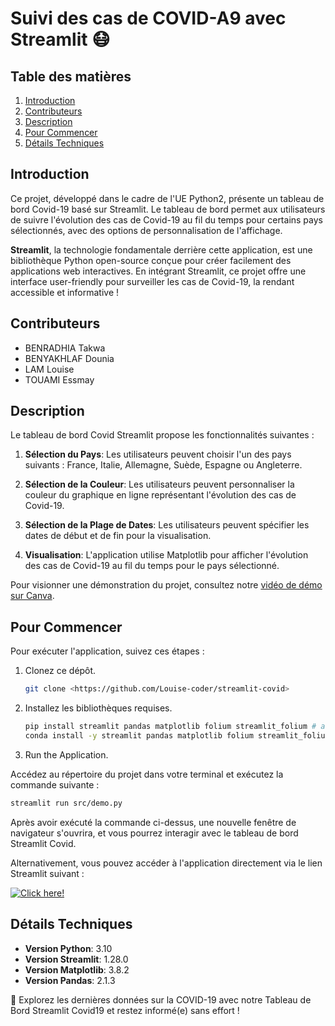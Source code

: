 # Suivi des cas de COVID-A9 avec Streamlit 😷

## Table des matières
1. [Introduction](#introduction)
2. [Contributeurs](#project-contributors)
3. [Description](#project-description)
4. [Pour Commencer](#getting-started)
5. [Détails Techniques](#technical-details)


## Introduction
Ce projet, développé dans le cadre de l'UE Python2, présente un tableau de bord Covid-19 basé sur Streamlit. Le tableau de bord permet aux utilisateurs de suivre l'évolution des cas de Covid-19 au fil du temps pour certains pays sélectionnés, avec des options de personnalisation de l'affichage. 

**Streamlit**, la technologie fondamentale derrière cette application, est une bibliothèque Python open-source conçue pour créer facilement des applications web interactives. En intégrant Streamlit, ce projet offre une interface user-friendly pour surveiller les cas de Covid-19, la rendant accessible et informative !

## Contributeurs
- BENRADHIA Takwa
- BENYAKHLAF Dounia
- LAM Louise
- TOUAMI Essmay

## Description
Le tableau de bord Covid Streamlit propose les fonctionnalités suivantes :

1. **Sélection du Pays**: Les utilisateurs peuvent choisir l'un des pays suivants : France, Italie, Allemagne, Suède, Espagne ou Angleterre.

2. **Sélection de la Couleur**: Les utilisateurs peuvent personnaliser la couleur du graphique en ligne représentant l'évolution des cas de Covid-19.

3. **Sélection de la Plage de Dates**: Les utilisateurs peuvent spécifier les dates de début et de fin pour la visualisation.

4. **Visualisation**:  L'application utilise Matplotlib pour afficher l'évolution des cas de Covid-19 au fil du temps pour le pays sélectionné.

Pour visionner une démonstration du projet, consultez notre [vidéo de démo sur Canva](https://www.canva.com/design/DAFy1Cxgkag/GLL2fKyUclNy0Ky3sJCWDw/edit?utm_content=DAFy1Cxgkag&utm_campaign=designshare&utm_medium=link2&utm_source=sharebutton).


## Pour Commencer
Pour exécuter l'application, suivez ces étapes :

1. Clonez ce dépôt.
   ```bash
   git clone <https://github.com/Louise-coder/streamlit-covid>
   ```

2. Installez les bibliothèques requises.
    ```bash
    pip install streamlit pandas matplotlib folium streamlit_folium # avec pip
    conda install -y streamlit pandas matplotlib folium streamlit_folium # avec conda
    ```
3. Run the Application.

Accédez au répertoire du projet dans votre terminal et exécutez la commande suivante :
```bash 
streamlit run src/demo.py
```
Après avoir exécuté la commande ci-dessus, une nouvelle fenêtre de navigateur s'ouvrira, et vous pourrez interagir avec le tableau de bord Streamlit Covid.

Alternativement, vous pouvez accéder à l'application directement via le lien Streamlit suivant :

[![Click here!](https://img.shields.io/badge/Click%20here%21-Open%20Streamlit%20Covid%20Dashboard-blue?style=for-the-badge)]()




## Détails Techniques

- **Version Python**: 3.10
- **Version Streamlit**: 1.28.0
- **Version Matplotlib**: 3.8.2
- **Version Pandas**: 2.1.3



👋 Explorez les dernières données sur la COVID-19 avec notre Tableau de Bord Streamlit Covid19 et restez informé(e) sans effort !

